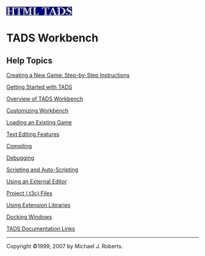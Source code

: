---
---
  
  
  
![](../htmltads.jpg)  

# TADS Workbench

  
  

## Help Topics

  
  
  
  

[Creating a New Game: Step-by-Step Instructions](newgame.html)

[Getting Started with TADS](../authkit/welcome.html#getting_started)

[Overview of TADS Workbench](tadswb.html)

[Customizing Workbench](custom.html)

[Loading an Existing Game](tadswb.html#loadgame)

[Text Editing Features](editor.html)

[Compiling](helpcomp.html)

[Debugging](helptdb.html)

[Scripting and Auto-Scripting](script.html)

[Using an External Editor](helped.html)

[Project (.t3c) Files](tadswb.html#config)

[Using Extension Libraries](exts.html)

[Docking Windows](dockwin.html)

[TADS Documentation Links](../authkit/welcome.html#documentation)  
  
  
  
  

------------------------------------------------------------------------

  
  
Copyright ©1999, 2007 by Michael J. Roberts.
